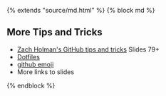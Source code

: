 {% extends "source/md.html" %}
{% block md %}

## More Tips and Tricks

- [Zach Holman's GitHub tips and tricks](http://zachholman.com/talk/git-github-secrets/) Slides 79+
- [Dotfiles](https://dotfiles.github.io/)
- [github emoji](http://www.emoji-cheat-sheet.com/)
- More links to slides

{% endblock %}
